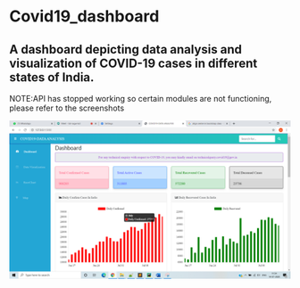 # Covid19_dashboard

## A dashboard depicting data analysis and visualization of COVID-19 cases in different states of India.

NOTE:API has stopped working so certain modules are not functioning, please refer to the screenshots

![This is an image](https://github.com/Soham13U/Covid19_dashboard/blob/master/Dashboard.png)
